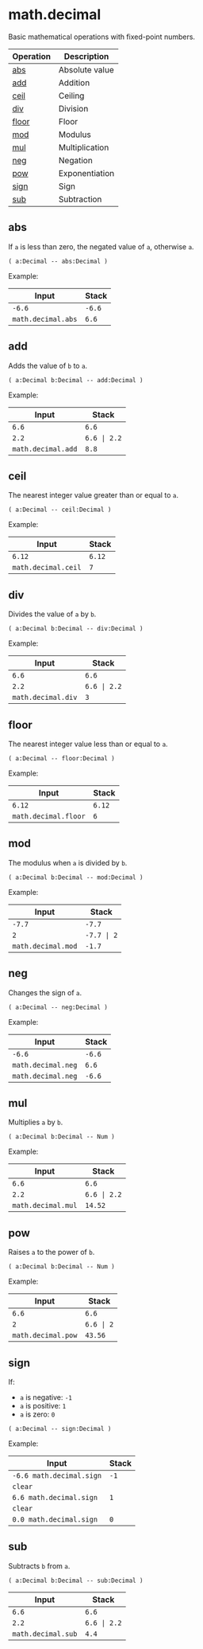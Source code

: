 # math.decimal

<!-- eval: import math.decimal -->

Basic mathematical operations with fixed-point numbers.

<!-- index -->

| Operation               | Description
|-------------------------|-----------------------
| [abs](#abs)             | Absolute value
| [add](#add)             | Addition
| [ceil](#ceil)           | Ceiling
| [div](#div)             | Division
| [floor](#floor)         | Floor
| [mod](#mod)             | Modulus
| [mul](#mul)             | Multiplication
| [neg](#neg)             | Negation
| [pow](#pow)             | Exponentiation
| [sign](#sign)           | Sign
| [sub](#sub)             | Subtraction


## abs

If `a` is less than zero, the negated value of `a`, otherwise `a`.

    ( a:Decimal -- abs:Decimal )

Example:

<!-- test: abs -->

| Input              | Stack
|--------------------|-------------
| `-6.6`             | `-6.6`
| `math.decimal.abs` | `6.6`


## add

Adds the value of `b` to `a`.

    ( a:Decimal b:Decimal -- add:Decimal )

Example:

<!-- test: add -->

| Input              | Stack
|--------------------|-------------
| `6.6`              | `6.6`
| `2.2`              | `6.6 \| 2.2`
| `math.decimal.add` | `8.8`


## ceil

The nearest integer value greater than or equal to `a`.

    ( a:Decimal -- ceil:Decimal )

Example:

<!-- test: ceil -->

| Input               | Stack
|---------------------|-------------
| `6.12`              | `6.12`
| `math.decimal.ceil` | `7`


## div

Divides the value of `a` by `b`.

    ( a:Decimal b:Decimal -- div:Decimal )

Example:

<!-- test: div -->

| Input              | Stack
|--------------------|-------------
| `6.6`              | `6.6`
| `2.2`              | `6.6 \| 2.2`
| `math.decimal.div` | `3`


## floor

The nearest integer value less than or equal to `a`.

    ( a:Decimal -- floor:Decimal )

Example:

<!-- test: floor -->

| Input                | Stack
|----------------------|-------------
| `6.12`               | `6.12`
| `math.decimal.floor` | `6`


## mod

The modulus when `a` is divided by `b`.

    ( a:Decimal b:Decimal -- mod:Decimal )

Example:

<!-- test: mod -->

| Input              | Stack
|--------------------|-------------
| `-7.7`             | `-7.7`
| `2`                | `-7.7 \| 2`
| `math.decimal.mod` | `-1.7`


## neg

Changes the sign of `a`.

    ( a:Decimal -- neg:Decimal )

Example:

<!-- test: neg -->

| Input              | Stack
|--------------------|-------------
| `-6.6`             | `-6.6`
| `math.decimal.neg` | `6.6`
| `math.decimal.neg` | `-6.6`


## mul

Multiplies `a` by `b`.

    ( a:Decimal b:Decimal -- Num )

Example:

<!-- test: mul -->

| Input              | Stack
|--------------------|-------------
| `6.6`              | `6.6`
| `2.2`              | `6.6 \| 2.2`
| `math.decimal.mul` | `14.52`


## pow

Raises `a` to the power of `b`.

    ( a:Decimal b:Decimal -- Num )

Example:

<!-- test: pow -->

| Input              | Stack
|--------------------|-------------
| `6.6`              | `6.6`
| `2`                | `6.6 \| 2`
| `math.decimal.pow` | `43.56`


## sign

If:

* `a` is negative: `-1`
* `a` is positive: `1`
* `a` is zero: `0`

```
( a:Decimal -- sign:Decimal )
```

Example:

<!-- test: sign -->

| Input                    | Stack
|--------------------------|-------------
| `-6.6 math.decimal.sign` | `-1`
| `clear`                  |
| `6.6 math.decimal.sign`  | `1`
| `clear`                  |
| `0.0 math.decimal.sign`  | `0`


## sub

Subtracts `b` from `a`.

    ( a:Decimal b:Decimal -- sub:Decimal )

<!-- test: sub -->

| Input              | Stack
|--------------------|-------------
| `6.6`              | `6.6`
| `2.2`              | `6.6 \| 2.2`
| `math.decimal.sub` | `4.4`